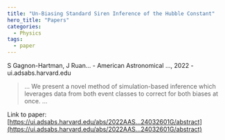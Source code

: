 ```yaml
---
title: "Un-Biasing Standard Siren Inference of the Hubble Constant"
hero_title: "Papers"
categories:
  - Physics
tags:
  - paper
---
```

S Gagnon-Hartman, J Ruan… - American Astronomical …, 2022 - ui.adsabs.harvard.edu



>… We present a novel method of simulation-based inference which leverages data from both event classes to correct for both biases at once. …

Link to paper: [https://ui.adsabs.harvard.edu/abs/2022AAS...24032601G/abstract](https://ui.adsabs.harvard.edu/abs/2022AAS...24032601G/abstract)
